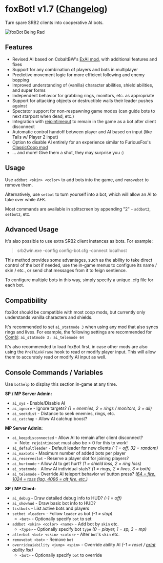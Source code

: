 foxBot! v1.7 ([Changelog](changelog.md))
============
Turn spare SRB2 clients into cooperative AI bots.

![foxBot Being Rad](Media/srb20065.gif)

Features
--------
* Revised AI based on CobaltBW's [ExAI mod](https://mb.srb2.org/showthread.php?t=46020), with additional features and fixes
* Support for any combination of players and bots in multiplayer
* Predictive movement logic for more efficient following and enemy bopping
* Improved understanding of (vanilla) character abilities, shield abilities, and super forms
* Independent behavior for grabbing rings, monitors, etc. as appropriate
* Support for attacking objects or destructible walls their leader pushes against
* Spectator support for non-respawning game modes (can guide bots to next starpost when dead, etc.)
* Integration with [rejointimeout](https://git.do.srb2.org/STJr/SRB2/merge_requests/722) to remain in the game as a bot after client disconnect
* Automatic control handoff between player and AI based on input (like Tails w/ Player 2 input)
* Option to disable AI entirely for an experience similar to FuriousFox's [ClassicCoop mod](https://mb.srb2.org/showthread.php?t=41377)
* ... and more! Give them a shot, they may surprise you :)

Usage
-----
Use `addbot <skin> <color>` to add bots into the game, and `removebot` to remove them.

Alternatively, use `setbot` to turn yourself into a bot, which will allow an AI to take over while AFK.

Most commands are available in splitscreen by appending "2" - `addbot2`, `setbot2`, etc.

Advanced Usage
--------------
It's also possible to use extra SRB2 client instances as bots. For example:

> srb2win.exe -config config-bot.cfg -connect localhost

This method provides some advantages, such as the ability to take direct control of the bot if needed, use
the in-game menus to configure its name / skin / etc., or send chat messages from it to feign sentience.

To configure multiple bots in this way, simply specify a unique .cfg file for each bot.

Compatibility
-------------
foxBot should be compatible with most coop mods, but currently only understands vanilla characters and shields.

It's recommended to set `ai_statmode 3` when using any mod that also syncs rings and lives.
For example, the following settings are recommended for [Combi](https://mb.srb2.org/showthread.php?t=46562): `ai_statmode 3; ai_telemode 64`

It's also recommended to load foxBot first, in case other mods are also using the `PreThinkFrame` hook to read or modify player input.
This will allow them to accurately read or modify AI input as well.

Console Commands / Variables
----------------------------
Use `bothelp` to display this section in-game at any time.

**SP / MP Server Admin:**
* `ai_sys` - Enable/Disable AI
* `ai_ignore` - Ignore targets? *(1 = enemies, 2 = rings / monitors, 3 = all)*
* `ai_seekdist` - Distance to seek enemies, rings, etc.
* `ai_catchup` - Allow AI catchup boost?

**MP Server Admin:**
* `ai_keepdisconnected` - Allow AI to remain after client disconnect?
  * Note: `rejointimeout` must also be > 0 for this to work!
* `ai_defaultleader` - Default leader for new clients *(-1 = off, 32 = random)*
* `ai_maxbots` - Maximum number of added bots per player
* `ai_reserveslot` - Reserve a player slot for joining players?
* `ai_hurtmode` - Allow AI to get hurt? *(1 = shield loss, 2 = ring loss)*
* `ai_statmode` - Allow AI individual stats? *(1 = rings, 2 = lives, 3 = both)*
* `ai_telemode` - Override AI teleport behavior w/ button press? *([64 = fire, 1024 = toss flag, 4096 = alt fire, etc.](https://wiki.srb2.org/wiki/Constants#Button_flags))*

**SP / MP Client:**
* `ai_debug` - Draw detailed debug info to HUD? *(-1 = off)*
* `ai_showhud` - Draw basic bot info to HUD?
* `listbots` - List active bots and players
* `setbot <leader>` - Follow `leader` as bot *(-1 = stop)*
  * `<bot>` - Optionally specify `bot` to set
* `addbot <skin> <color> <name>` - Add bot by `skin` etc.
  * `<type>` - Optionally specify bot `type` *(0 = player, 1 = sp, 3 = mp)*
* `alterbot <bot> <skin> <color>` - Alter `bot`'s `skin` etc.
* `removebot <bot>` - Remove `bot`
* `overrideaiability <jump> <spin>` - Override ability AI *(-1 = reset / [print ability list](https://wiki.srb2.org/wiki/S_SKIN#ability))*
  * `<bot>` - Optionally specify `bot` to override
